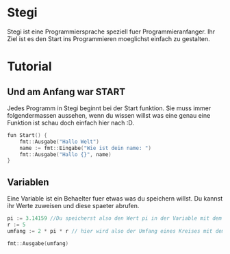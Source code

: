 # Stegi 

Stegi ist eine Programmiersprache speziell fuer Programmieranfanger. Ihr Ziel ist es den Start ins Programmieren moeglichst einfach zu gestalten.

# Tutorial

## Und am Anfang war START
Jedes Programm in Stegi beginnt bei der Start funktion. Sie muss immer folgendermassen aussehen, wenn du wissen willst was eine genau eine Funktion ist schau doch einfach hier nach :D.
```go
fun Start() {
	fmt::Ausgabe("Hallo Welt")
	name := fmt::Eingabe("Wie ist dein name: ")
	fmt::Ausgabe("Hallo {}", name)
}
```	
## Variablen	
Eine Variable ist ein Behaelter fuer etwas was du speichern willst. Du kannst ihr Werte zuweisen und diese spaeter abrufen.
```go
pi := 3.14159 //Du speicherst also den Wert pi in der Variable mit dem Namen pi
r := 5
umfang := 2 * pi * r // hier wird also der Umfang eines Kreises mit dem Radius 5 berechnet!

fmt::Ausgabe(umfang)
```	
